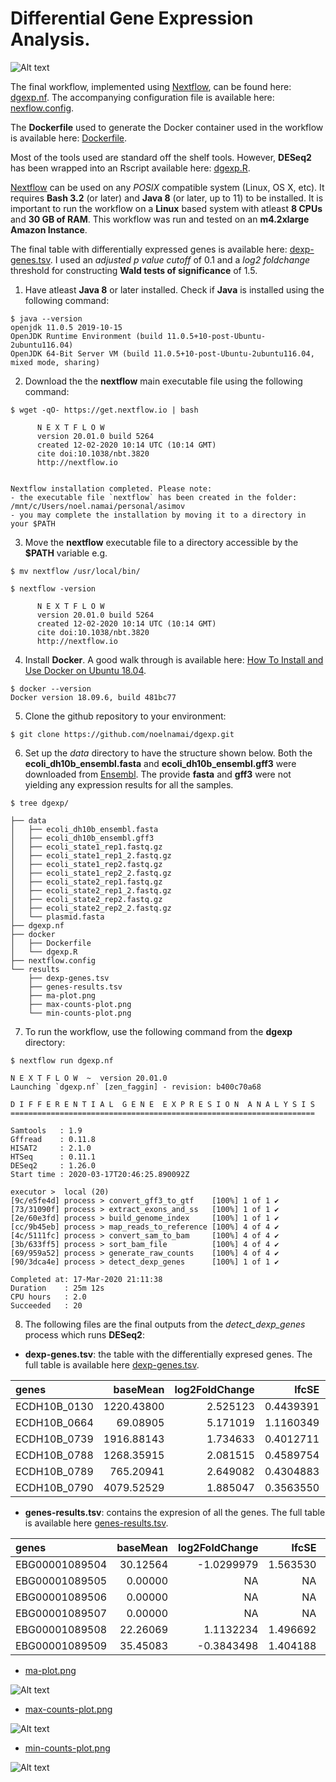 # Differential Gene Expression Analysis.

![Alt text](./data/dgexp.png)

The final workflow, implemented using [Nextflow](https://www.nextflow.io/), can be found here: [dgexp.nf](https://github.com/noelnamai/dgexp/blob/master/dgexp.nf). The accompanying configuration file is available here: [nexflow.config](https://github.com/noelnamai/dgexp/blob/master/nextflow.config). 

The **Dockerfile** used to generate the Docker container used in the workflow is available here: [Dockerfile](https://github.com/noelnamai/dgexp/blob/master/docker/Dockerfile).

Most of the tools used are standard off the shelf tools. However, **DESeq2** has been wrapped into an Rscript available here: [dgexp.R](https://github.com/noelnamai/dgexp/blob/master/docker/dgexp.R).

[Nextflow](https://www.nextflow.io/docs/latest/getstarted.html) can be used on any *POSIX* compatible system (Linux, OS X, etc). It requires **Bash 3.2** (or later) and **Java 8** (or later, up to 11) to be installed. It is important to run the workflow on a **Linux** based system with atleast **8 CPUs** and **30 GB of RAM**. This workflow was run and tested on an **m4.2xlarge Amazon Instance**. 

The final table with differentially expressed genes is available here: [dexp-genes.tsv](https://github.com/noelnamai/dgexp/blob/master/results/dexp-genes.tsv). I used an *adjusted p value cutoff* of 0.1 and a *log2 foldchange* threshold for constructing **Wald tests of significance** of 1.5.

1. Have atleast **Java 8** or later installed. Check if **Java** is installed using the following command:

```
$ java --version
openjdk 11.0.5 2019-10-15
OpenJDK Runtime Environment (build 11.0.5+10-post-Ubuntu-2ubuntu116.04)
OpenJDK 64-Bit Server VM (build 11.0.5+10-post-Ubuntu-2ubuntu116.04, mixed mode, sharing)
```

2. Download the the **nextflow** main executable file using the following command: 

```
$ wget -qO- https://get.nextflow.io | bash

      N E X T F L O W
      version 20.01.0 build 5264
      created 12-02-2020 10:14 UTC (10:14 GMT)
      cite doi:10.1038/nbt.3820
      http://nextflow.io


Nextflow installation completed. Please note:
- the executable file `nextflow` has been created in the folder: /mnt/c/Users/noel.namai/personal/asimov
- you may complete the installation by moving it to a directory in your $PATH
```

3. Move the **nextflow** executable file to a directory accessible by the **$PATH** variable e.g.

```
$ mv nextflow /usr/local/bin/
```

```
$ nextflow -version

      N E X T F L O W
      version 20.01.0 build 5264
      created 12-02-2020 10:14 UTC (10:14 GMT)
      cite doi:10.1038/nbt.3820
      http://nextflow.io
```

4. Install **Docker**. A good walk through is available here: [How To Install and Use Docker on Ubuntu 18.04](https://www.digitalocean.com/community/tutorials/how-to-install-and-use-docker-on-ubuntu-18-04).

```
$ docker --version
Docker version 18.09.6, build 481bc77
```

5. Clone the github repository to your environment:

```
$ git clone https://github.com/noelnamai/dgexp.git
```

6. Set up the *data* directory to have the structure shown below. Both the **ecoli_dh10b_ensembl.fasta** and **ecoli_dh10b_ensembl.gff3** were downloaded from [Ensembl](http://bacteria.ensembl.org/Escherichia_coli_str_k_12_substr_dh10b/Info/Index). The provide **fasta** and **gff3** were not yielding any expression results for all the samples.

```
$ tree dgexp/

├── data
│   ├── ecoli_dh10b_ensembl.fasta
│   ├── ecoli_dh10b_ensembl.gff3
│   ├── ecoli_state1_rep1.fastq.gz
│   ├── ecoli_state1_rep1_2.fastq.gz
│   ├── ecoli_state1_rep2.fastq.gz
│   ├── ecoli_state1_rep2_2.fastq.gz
│   ├── ecoli_state2_rep1.fastq.gz
│   ├── ecoli_state2_rep1_2.fastq.gz
│   ├── ecoli_state2_rep2.fastq.gz
│   ├── ecoli_state2_rep2_2.fastq.gz
│   └── plasmid.fasta
├── dgexp.nf
├── docker
│   ├── Dockerfile
│   └── dgexp.R
├── nextflow.config
└── results
    ├── dexp-genes.tsv
    ├── genes-results.tsv
    ├── ma-plot.png
    ├── max-counts-plot.png
    └── min-counts-plot.png
```

7. To run the workflow, use the following command from the **dgexp** directory:

```
$ nextflow run dgexp.nf

N E X T F L O W  ~  version 20.01.0
Launching `dgexp.nf` [zen_faggin] - revision: b400c70a68

D I F F E R E N T I A L  G E N E  E X P R E S I O N  A N A L Y S I S
====================================================================

Samtools   : 1.9
Gffread    : 0.11.8
HISAT2     : 2.1.0
HTSeq      : 0.11.1
DESeq2     : 1.26.0
Start time : 2020-03-17T20:46:25.890092Z

executor >  local (20)
[9c/e5fe4d] process > convert_gff3_to_gtf    [100%] 1 of 1 ✔
[73/31090f] process > extract_exons_and_ss   [100%] 1 of 1 ✔
[2e/60e3fd] process > build_genome_index     [100%] 1 of 1 ✔
[cc/9b45eb] process > map_reads_to_reference [100%] 4 of 4 ✔
[4c/5111fc] process > convert_sam_to_bam     [100%] 4 of 4 ✔
[3b/633ff5] process > sort_bam_file          [100%] 4 of 4 ✔
[69/959a52] process > generate_raw_counts    [100%] 4 of 4 ✔
[90/3dca4e] process > detect_dexp_genes      [100%] 1 of 1 ✔

Completed at: 17-Mar-2020 21:11:38
Duration    : 25m 12s
CPU hours   : 2.0
Succeeded   : 20
```

8. The following files are the final outputs from the *detect_dexp_genes* process which runs **DESeq2**:

- **dexp-genes.tsv**: the table with the differentially expresed genes. The full table is available here [dexp-genes.tsv](https://github.com/noelnamai/dgexp/blob/master/results/dexp-genes.tsv).

|genes        |   baseMean| log2FoldChange|     lfcSE|     stat|    pvalue|      padj|
|:------------|----------:|--------------:|---------:|--------:|---------:|---------:|
|ECDH10B_0130 | 1220.43800|       2.525123| 0.4439391| 4.370330| 0.0000124| 0.0005456|
|ECDH10B_0664 |   69.08905|       5.171019| 1.1160349| 4.109241| 0.0000397| 0.0015977|
|ECDH10B_0739 | 1916.88143|       1.734633| 0.4012711| 2.865072| 0.0041691| 0.0931691|
|ECDH10B_0788 | 1268.35915|       2.081515| 0.4589754| 3.260639| 0.0011116| 0.0320926|
|ECDH10B_0789 |  765.20941|       2.649082| 0.4304883| 4.794833| 0.0000016| 0.0000919|
|ECDH10B_0790 | 4079.52529|       1.885047| 0.3563550| 3.648286| 0.0002640| 0.0089146|

- **genes-results.tsv**: contains the expresion of all the genes. The full table is available here [genes-results.tsv](https://github.com/noelnamai/dgexp/blob/master/results/genes-results.tsv).

|genes          | baseMean| log2FoldChange|    lfcSE|       stat|    pvalue| padj|
|:--------------|--------:|--------------:|--------:|----------:|---------:|----:|
|EBG00001089504 | 30.12564|     -1.0299979| 1.563530| -0.2846351| 0.7759237|    1|
|EBG00001089505 |  0.00000|             NA|       NA|         NA|        NA|   NA|
|EBG00001089506 |  0.00000|             NA|       NA|         NA|        NA|   NA|
|EBG00001089507 |  0.00000|             NA|       NA|         NA|        NA|   NA|
|EBG00001089508 | 22.26069|      1.1132234| 1.496692|  0.3529524| 0.7241241|    1|
|EBG00001089509 | 35.45083|     -0.3843498| 1.404188|  0.0000000| 1.0000000|    1|

- [ma-plot.png](https://github.com/noelnamai/dgexp/blob/master/results/ma-plot.png)

![Alt text](./results/ma-plot.png)

- [max-counts-plot.png](https://github.com/noelnamai/dgexp/blob/master/results/max-counts-plot.png)

![Alt text](./results/max-counts-plot.png)

- [min-counts-plot.png](https://github.com/noelnamai/dgexp/blob/master/results/min-counts-plot.png)

![Alt text](./results/min-counts-plot.png)

